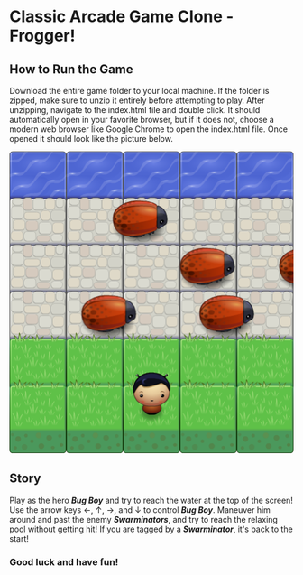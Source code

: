 Classic Arcade Game Clone - Frogger!
====================================

## How to Run the Game

Download the entire game folder to your local machine. If the folder is zipped, make sure to unzip it entirely before attempting to play. After unzipping, navigate to the index.html file and double click. It should automatically open in your favorite browser, but if it does not, choose a modern web browser like Google Chrome to open the index.html file. Once opened it should look like the picture below.

![Game Preview](images/Game_Preview.png?raw=true)

## Story

Play as the hero **_Bug Boy_** and try to reach the water at the top of the screen! Use the arrow keys &larr;, &uarr;, &rarr;, and &darr; to control **_Bug Boy_**. Maneuver him around and past the enemy **_Swarminators_**, and try to reach the relaxing pool without getting hit! If you are tagged by a **_Swarminator_**, it's back to the start!

### Good luck and have fun!
